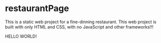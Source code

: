 # restaurantPage
This is a static web project for a fine-dinning restaurant. This web project is built with only HTML and CSS, with no JavaScript and other frameworks!!!

HELLO WORLD!
